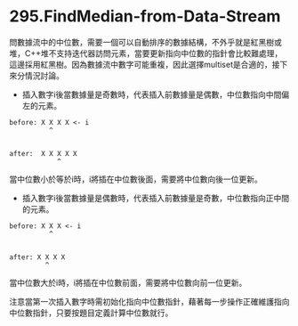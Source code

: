 # 295.FindMedian-from-Data-Stream

問數據流中的中位數，需要一個可以自動排序的數據結構，不外乎就是紅黑樹或堆，C++堆不支持迭代器訪問元素，當要更新指向中位數的指針會比較難處理，這邊採用紅黑樹。因為數據流中數字可能重複，因此選擇multiset是合適的，接下來分情況討論。

- 插入數字i後當數據量是奇數時，代表插入前數據量是偶數，中位數指向中間偏左的元素。

```
before: X X X X <- i
          ^


after:  X X X X X
            ^
```

當中位數小於等於i時，i將插在中位數後面，需要將中位數向後一位更新。

- 插入數字i後當數據量是偶數時，代表插入前數據量是奇數，中位數指向正中間的元素。

```
before: X X X <- i
          ^


after: X X X X
         ^
```

當中位數大於i時，i將插在中位數前面，需要將中位數向前一位更新。

注意當第一次插入數字時需初始化指向中位數指針，藉著每一步操作正確維護指向中位數指針，只要按題目定義計算中位數就行。
